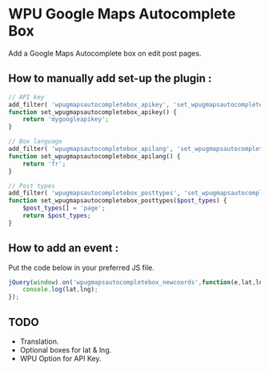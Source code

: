 # WPU Google Maps Autocomplete Box

Add a Google Maps Autocomplete box on edit post pages.

## How to manually add set-up the plugin :

```php
// API key
add_filter( 'wpugmapsautocompletebox_apikey', 'set_wpugmapsautocompletebox_apikey', 10, 3 );
function set_wpugmapsautocompletebox_apikey() {
    return 'mygoogleapikey';
}

// Box language
add_filter( 'wpugmapsautocompletebox_apilang', 'set_wpugmapsautocompletebox_apilang', 10, 3 );
function set_wpugmapsautocompletebox_apilang() {
    return 'fr';
}

// Post types
add_filter( 'wpugmapsautocompletebox_posttypes', 'set_wpugmapsautocompletebox_posttypes', 10, 3 );
function set_wpugmapsautocompletebox_posttypes($post_types) {
    $post_types[] = 'page';
    return $post_types;
}
```

## How to add an event :

Put the code below in your preferred JS file.

```js
jQuery(window).on('wpugmapsautocompletebox_newcoords',function(e,lat,lng){
    console.log(lat,lng);
});
```

## TODO

* Translation.
* Optional boxes for lat & lng.
* WPU Option for API Key.